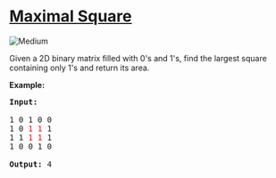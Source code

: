 # [Maximal Square](https://leetcode.com/problems/maximal-square/)
<img src="https://img.shields.io/badge/difficulty-medium-orange.svg?style=flat-square" alt="Medium" />

<p>Given a 2D binary matrix filled with 0&#39;s and 1&#39;s, find the largest square containing only 1&#39;s and return its area.</p>

<p><strong>Example:</strong></p>

<pre>
<strong>Input: 
</strong>
1 0 1 0 0
1 0 <font color="red">1</font> <font color="red">1</font> 1
1 1 <font color="red">1</font> <font color="red">1</font> 1
1 0 0 1 0

<strong>Output: </strong>4
</pre>
